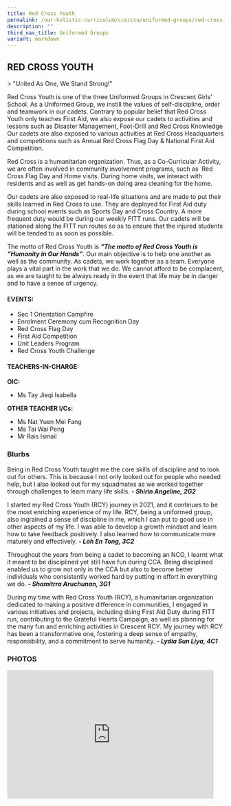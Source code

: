 ```yaml
---
title: Red Cross Youth
permalink: /our-holistic-curriculum/cce/cca/uniformed-groups/red-cross-youth/
description: ""
third_nav_title: Uniformed Groups
variant: markdown
---
```

## **RED CROSS YOUTH** ##

&gt; "United As One, We Stand Strong!"

Red Cross Youth is one of the three Uniformed Groups in Crescent Girls’ School. As a Uniformed Group, we instill the values of self-discipline, order and teamwork in our cadets. Contrary to popular belief that Red Cross Youth only teaches First Aid, we also expose our cadets to activities and lessons such as Disaster Management, Foot-Drill and Red Cross Knowledge Our cadets are also exposed to various activities at Red Cross Headquarters and competitions such as Annual Red Cross Flag Day &amp; National First Aid Competition.  

Red Cross is a humanitarian organization. Thus, as a Co-Curricular Activity, we are often involved in community involvement programs, such as&nbsp; Red Cross Flag Day and Home visits. During home visits, we interact with residents and as well as get hands-on doing area cleaning for the home.  

Our cadets are also exposed to real-life situations and are made to put their skills learned in Red Cross to use. They are deployed for First Aid duty during school events such as Sports Day and Cross Country. A more frequent duty would be during our weekly FITT runs. Our cadets will be stationed along the FITT run routes so as to ensure that the injured students will be tended to as soon as possible.  

The motto of Red Cross Youth is ***"The motto of Red Cross Youth is “Humanity in Our Hands”***. Our main objective is to help one another as well as the community. As cadets, we work together as a team. Everyone plays a vital part in the work that we do. We cannot afford to be complacent, as we are taught to be always ready in the event that life may be in danger and to have a sense of urgency.


#### **EVENTS:**
*   Sec 1 Orientation Campfire
*   Enrolment Ceremony cum Recognition Day
*   Red Cross Flag Day
*   First Aid Competition
*   Unit Leaders Program
*   Red Cross Youth Challenge


#### **TEACHERS-IN-CHARGE:**
**OIC:**
* Ms Tay Jieqi Isabella

**OTHER TEACHER I/Cs:**
* Ms Nat Yuen Mei Fang
* Ms Tai Wai Peng
* Mr Rais Ismail


### **Blurbs**

Being in Red Cross Youth taught me the core skills of discipline and to look out for others. This is because I not only looked out for people who needed help, but I also looked out for my squadmates as we worked together through challenges to learn many life skills. ***- Shirin Angeline, 2G2***

I started my Red Cross Youth (RCY) journey in 2021, and it continues to be the most enriching experience of my life. RCY, being a uniformed group, also ingrained a sense of discipline in me, which I can put to good use in other aspects of my life. I was able to develop a growth mindset and learn how to take feedback positively. I also learned how to communicate more maturely and effectively. ***- Loh En Tong, 3C2***

Throughout the years from being a cadet to becoming an NCO, I learnt what it meant to be disciplined yet still have fun during CCA. Being disciplined enabled us to grow not only in the CCA but also to become better individuals who consistently worked hard by putting in effort in everything we do. ***- Shamitrra Aruchunan, 3G1***

During my time with Red Cross Youth (RCY), a humanitarian organization dedicated to making a positive difference in communities, I engaged in various initiatives and projects, including doing First Aid Duty during FITT run, contributing to the Grateful Hearts Campaign, as well as planning for the many fun and enriching activities in Crescent RCY.&nbsp;My journey with RCY has been a transformative one, fostering a deep sense of empathy, responsibility, and a commitment to serve humanity. ***- Lydia Sun Liya, 4C1***


### **PHOTOS** ###

<iframe src="https://docs.google.com/presentation/d/e/2PACX-1vSAlhCUmEJitUWBIKUkTAh5Mfov-NJ3dZMsvOJBs2yTRIm-if2zZnSL52rrJOMTZisw49dlivsFxTXZ/embed?start=true&amp;loop=true&amp;delayms=3000" frameborder="0" width="480" height="299" allowfullscreen="true"></iframe>